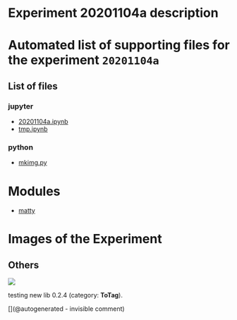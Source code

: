 # Experiment 20201104a description





# Automated list of supporting files for the __experiment `20201104a`__

## List of files

### jupyter

* [20201104a.ipynb](/matty/20201104a/20201104a.ipynb)
* [tmp.ipynb](/tmp.ipynb)


### python

* [mkimg.py](/matty/20201104a/mkimg.py)





# Modules

* [matty](/matty/)




# Images of the Experiment

## Others

![](/matty/20201104a/Test.jpg)

testing new lib 0.2.4 (category: __ToTag__).










[](@autogenerated - invisible comment)